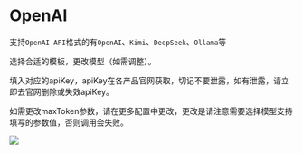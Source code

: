# OpenAI
支持`OpenAI API`格式的有`OpenAI`、`Kimi`、`DeepSeek`、`Ollama`等

选择合适的模板，更改模型（如需调整）。

填入对应的apiKey，apiKey在各产品官网获取，切记不要泄露，如有泄露，请立即去官网删除或失效apiKey。

如需更改maxToken参数，请在更多配置中更改，更改是请注意需要选择模型支持填写的参数值，否则调用会失败。

![](IMAGE_BASE_URL/aigc-platform-doc/06d8ee1832d64a67987bd3c9e16452a2.png)